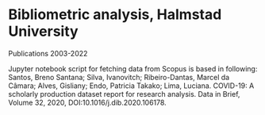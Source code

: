 # Bibliometric analysis, Halmstad University
Publications 2003-2022


Jupyter notebook script for fetching data from Scopus is based in following: 
Santos, Breno Santana; Silva, Ivanovitch; Ribeiro-Dantas, Marcel da Câmara; Alves, Gisliany; Endo, Patricia Takako; Lima, Luciana. COVID-19: A scholarly production dataset report for research analysis. Data in Brief, Volume 32, 2020, DOI:10.1016/j.dib.2020.106178.
